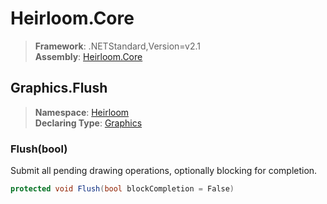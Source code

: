 # Heirloom.Core

> **Framework**: .NETStandard,Version=v2.1  
> **Assembly**: [Heirloom.Core][0]  

## Graphics.Flush

> **Namespace**: [Heirloom][0]  
> **Declaring Type**: [Graphics][1]  

### Flush(bool)

Submit all pending drawing operations, optionally blocking for completion.

```cs
protected void Flush(bool blockCompletion = False)
```

[0]: ../../../Heirloom.Core.md
[1]: ../Graphics.md

